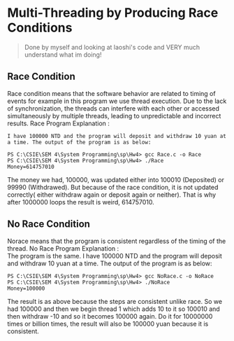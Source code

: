 # Multi-Threading by Producing Race Conditions
 > Done by myself and looking at laoshi's code and VERY much understand what im doing!
## Race Condition   

Race condition means that the software behavior are related to timing of events for example in this program we use thread execution. Due to the lack of synchronization, the threads can interfere with each other or accessed simultaneously by multiple threads, leading to unpredictable and incorrect results. Race Program Explanation :     

    I have 100000 NTD and the program will deposit and withdraw 10 yuan at a time. The output of the program is as below:

```
PS C:\CSIE\SEM 4\System Programming\sp\Hw4> gcc Race.c -o Race
PS C:\CSIE\SEM 4\System Programming\sp\Hw4> ./Race
Money=614757010
```
The money we had, 100000, was updated either into 100010 (Deposited) or 99990 (Withdrawed). But because of the race condition, it is not updated correctly( either withdraw again or deposit again or neither). That is why after 1000000 loops the result is weird, 614757010.

## No Race Condition

Norace means that the program is consistent regardless of the timing of the thread. No Race Program Explanation :   
The program is the same. 
    I have 100000 NTD and the program will deposit and withdraw 10 yuan at a time. The output of the program is as below:

```
PS C:\CSIE\SEM 4\System Programming\sp\Hw4> gcc NoRace.c -o NoRace
PS C:\CSIE\SEM 4\System Programming\sp\Hw4> ./NoRace
Money=100000
```
The result is as above because the steps are consistent unlike race. So we had 100000 and then we begin thread 1 which adds 10 to it so 100010 and then withdraw -10 and so it becomes 100000 again. Do it for 10000000 times or billion times, the result will also be 100000 yuan because it is consistent.